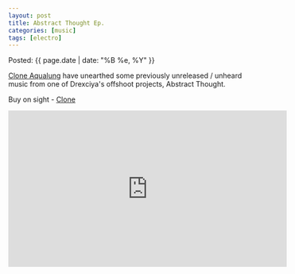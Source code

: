 ```yaml
---
layout: post
title: Abstract Thought Ep.
categories: [music]
tags: [electro]
---
```

  <div class="date">
    Posted: {{ page.date | date: "%B %e, %Y" }}
  </div>
  
[Clone Aqualung](https://clone.nl/all/label/Clone%20Aqualung%20Series?sort=datum&order=desc) have unearthed some previously unreleased / unheard music from one of Drexciya's offshoot projects, Abstract Thought.

Buy on sight - [Clone](https://clone.nl/item58621.html)

<iframe width="560" height="315" src="https://www.youtube.com/embed/BTX1wnlMimw" frameborder="0" allow="accelerometer; autoplay; encrypted-media; gyroscope; picture-in-picture" allowfullscreen></iframe>  
